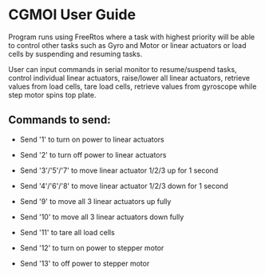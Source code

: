 # CGMOI User Guide
Program runs using FreeRtos where a task with highest priority will be able to control other tasks such as Gyro and Motor or linear actuators or load cells by suspending and resuming tasks.

User can input commands in serial monitor to resume/suspend tasks, control individual linear actuators, raise/lower all linear actuators, retrieve values from load cells, tare load cells, retrieve values from gyroscope while step motor spins top plate.

## Commands to send:
- Send '1' to turn on power to linear actuators

- Send '2' to turn off power to linear actuators

- Send '3'/'5'/'7' to move linear actuator 1/2/3 up for 1 second

- Send '4'/'6'/'8' to move linear actuator 1/2/3 down for 1 second

- Send '9' to move all 3 linear actuators up fully

- Send '10' to move all 3 linear actuators down fully

- Send '11' to tare all load cells

- Send '12' to turn on power to stepper motor

- Send '13' to off power to stepper motor
